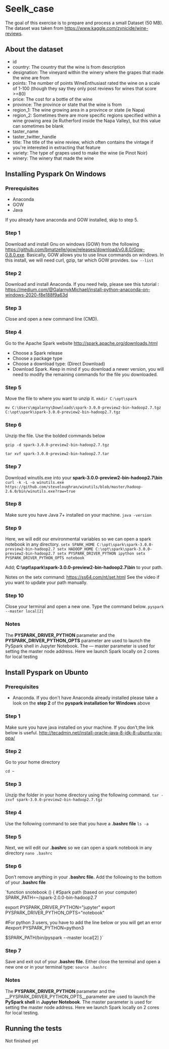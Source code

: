 # Seelk_case
The goal of this exercise is to prepare and process a small Dataset (50 MB). The dataset was taken from <https://www.kaggle.com/zynicide/wine-reviews>.
## About the dataset 
* id
* country: The country that the wine is from description
* designation: The vineyard within the winery where the grapes that made the wine are from
* points: The number of points WineEnthusiast rated the wine on a scale of 1-100 (though they say they only post reviews for wines that score >=80)
* price: The cost for a bottle of the wine
* province: The province or state that the wine is from
* region_1: The wine growing area in a province or state (ie Napa)
* region_2: Sometimes there are more specific regions specified within a wine growing area (ie Rutherford inside the Napa Valley), but this value can sometimes be blank
* taster_name
* taster_twitter_handle
* title: The title of the wine review, which often contains the vintage if you're interested in extracting that feature
* variety: The type of grapes used to make the wine (ie Pinot Noir)
* winery: The winery that made the wine
## Installing Pyspark On Windows
### Prerequisites
* Anaconda
* GOW
* Java

If you already have anaconda and GOW installed, skip to step 5. 
### Step 1 
Download and install Gnu on windows (GOW) from the following <https://github.com/bmatzelle/gow/releases/download/v0.8.0/Gow-0.8.0.exe>. Basically, GOW allows you to use linux commands on windows. In this install, we will need curl, gzip, tar which GOW provides.
`Gow --list`
### Step 2
Download and install Anaconda. If you need help, please see this tutorial : <https://medium.com/@GalarnykMichael/install-python-anaconda-on-windows-2020-f8e188f9a63d>
### Step 3
Close and open a new command line (CMD).
### Step 4 
Go to the Apache Spark website <http://spark.apache.org/downloads.html>

* Choose a Spark release
* Choose a package type
* Choose a download type: (Direct Download)
* Download Spark. Keep in mind if you download a newer version, you will need to modify the remaining commands for the file you downloaded.
### Step 5 
 Move the file to where you want to unzip it.
 `mkdir C:\opt\spark`
 
 `mv C:\Users\mgalarny\Downloads\spark-3.0.0-preview2-bin-hadoop2.7.tgz C:\opt\spark\spark-3.0.0-preview2-bin-hadoop2.7.tgz`
 
### Step 6 
Unzip the file. Use the bolded commands below

`gzip -d spark-3.0.0-preview2-bin-hadoop2.7.tgz`

`tar xvf spark-3.0.0-preview2-bin-hadoop2.7.tar`
### Step 7
Download winutils.exe into your __spark-3.0.0-preview2-bin-hadoop2.7\bin__
`curl -k -L -o winutils.exe https://github.com/steveloughran/winutils/blob/master/hadoop-2.6.0/bin/winutils.exe?raw=true`
### Step 8 
Make sure you have Java 7+ installed on your machine.
` java -version `
### Step 9
Here, we will edit our environmental variables so we can open a spark notebook in any directory.
`setx SPARK_HOME C:\opt\spark\spark-3.0.0-preview2-bin-hadoop2.7
setx HADOOP_HOME C:\opt\spark\spark-3.0.0-preview2-bin-hadoop2.7
setx PYSPARK_DRIVER_PYTHON ipython
setx PYSPARK_DRIVER_PYTHON_OPTS notebook`

Add; __C:\opt\spark\spark-3.0.0-preview2-bin-hadoop2.7\bin__ to your path.

Notes on the setx command: <https://ss64.com/nt/set.html>
See the video if you want to update your path manually.
### Step 10 
Close your terminal and open a new one. Type the command below.
 `pyspark --master local[2]`
 
### Notes
The __PYSPARK_DRIVER_PYTHON__ parameter and the __PYSPARK_DRIVER_PYTHON_OPTS__ parameter are used to launch the PySpark shell in Jupyter Notebook. The — master parameter is used for setting the master node address. Here we launch Spark locally on 2 cores for local testing
## Install Pyspark on Ubunto
### Prerequisites
* Anaconda. 
 If you don't have Anaconda already installed please take a look on the __step 2__ of the __pyspark installation for Windows__ above
### Step 1 
Make sure you have java installed on your machine. If you don’t,the link below is useful.
<http://tecadmin.net/install-oracle-java-8-jdk-8-ubuntu-via-ppa/>
### Step 2
Go to your home directory 

`cd ~`
### Step 3
Unzip the folder in your home directory using the following command.
`tar -zxvf spark-3.0.0-preview2-bin-hadoop2.7.tgz`
### Step 4
Use the following command to see that you have a __.bashrc file__
`ls -a`
### Step 5 
Next, we will edit our __.bashrc__ so we can open a spark notebook in any directory
`nano .bashrc`
### Step 6 
Don’t remove anything in your __.bashrc file.__ Add the following to the bottom of your __.bashrc file__

`function snotebook () 
{
#Spark path (based on your computer)
SPARK_PATH=~/spark-2.0.0-bin-hadoop2.7

export PYSPARK_DRIVER_PYTHON="jupyter"
export PYSPARK_DRIVER_PYTHON_OPTS="notebook"

#For python 3 users, you have to add the line below or you will get an error 
#export PYSPARK_PYTHON=python3

$SPARK_PATH/bin/pyspark --master local[2]
}`


### Step 7
Save and exit out of your __.bashrc file.__ Either close the terminal and open a new one or in your terminal type:
`source .bashrc`
### Notes
The __PYSPARK_DRIVER_PYTHON__ parameter and the __PYSPARK_DRIVER_PYTHON_OPTS__parameter are used to launch the __PySpark shell__ in __Jupyter Notebook__. The master parameter is used for setting the master node address. Here we launch Spark locally on 2 cores for local testing.



## Running the tests

Not finished yet 

